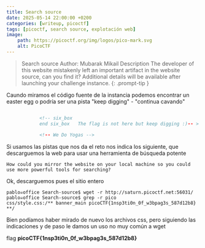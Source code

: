 ```yaml
---
title: Search source
date: 2025-05-14 22:00:00 +0200
categories: [writeup, picoctf]
tags: [picoctf, search source, explotación web]     
image:
    path: https://picoctf.org/img/logos/pico-mark.svg
    alt: PicoCTF
---
```


>Search source
Author: Mubarak Mikail
Description
The developer of this website mistakenly left an important artifact in the website source, can you find it?
Additional details will be available after launching your challenge instance.
{: .prompt-tip }

Caundo miramos el código fuente de la instancia podemos encontrar un easter egg o podría ser una pista "keep digging" - "continua cavando"

``` html

            <!-- six_box
            end six_box   The flag is not here but keep digging :)-- >

            <!-- We Do Yogas -->
```
Si usamos las pistas que nos da el reto nos indica los siguiente, que descarguemos la web para usar una herramienta de búsqueda potente

```
How could you mirror the website on your local machine so you could use more powerful tools for searching?
```
Ok, descarguemos pues el sitio entero

``` shell
pablo☠office Search-source$ wget -r http://saturn.picoctf.net:56031/
pablo☠office Search-source$ grep -r pico
css/style.css:/** banner_main picoCTF{1nsp3ti0n_0f_w3bpag3s_587d12b8} **/
```
Bien podíamos haber mirado de nuevo los archivos css, pero siguiendo las indicaciones y de paso le damos un uso no muy común a wget

flag **picoCTF{1nsp3ti0n_0f_w3bpag3s_587d12b8}**
